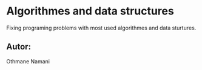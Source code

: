 # Algorithmes and data structures

Fixing programing problems with most used algorithmes and data sturtures.

## Autor: 

Othmane Namani